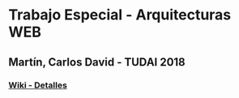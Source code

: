 # Trabajo Especial - Arquitecturas WEB
##  Martín, Carlos David - TUDAI 2018


### <a href="https://github.com/DavidRnR/TPE-ArquitecturasWeb/wiki">Wiki - Detalles</a>